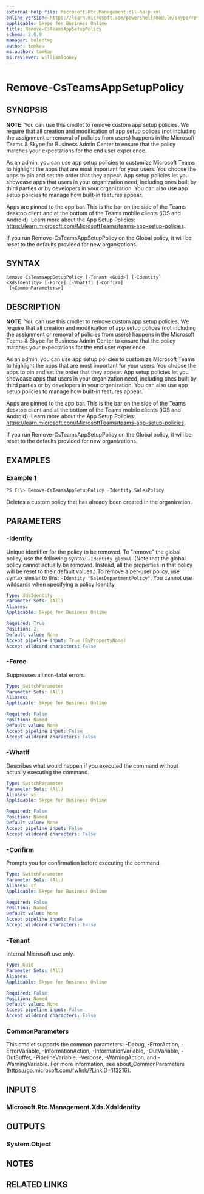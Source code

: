 ```yaml
---
external help file: Microsoft.Rtc.Management.dll-help.xml
online version: https://learn.microsoft.com/powershell/module/skype/remove-csteamsappsetuppolicy
applicable: Skype for Business Online
title: Remove-CsTeamsAppSetupPolicy
schema: 2.0.0
manager: bulenteg
author: tomkau
ms.author: tomkau
ms.reviewer: williamlooney
---
```


# Remove-CsTeamsAppSetupPolicy

## SYNOPSIS
**NOTE**: You can use this cmdlet to remove custom app setup policies. We require that all creation and modification of app setup polices (not including the assignment or removal of policies from users) happens in the Microsoft Teams & Skype for Business Admin Center to ensure that the policy matches your expectations for the end user experience.

As an admin, you can use app setup policies to customize Microsoft Teams to highlight the apps that are most important for your users. You choose the apps to pin and set the order that they appear. App setup policies let you showcase apps that users in your organization need, including ones built by third parties or by developers in your organization. You can also use app setup policies to manage how built-in features appear.

Apps are pinned to the app bar. This is the bar on the side of the Teams desktop client and at the bottom of the Teams mobile clients (iOS and Android). Learn more about the App Setup Policies: <https://learn.microsoft.com/MicrosoftTeams/teams-app-setup-policies>.

If you run Remove-CsTeamsAppSetupPolicy on the Global policy, it will be reset to the defaults provided for new organizations.

## SYNTAX

```
Remove-CsTeamsAppSetupPolicy [-Tenant <Guid>] [-Identity] <XdsIdentity> [-Force] [-WhatIf] [-Confirm]
 [<CommonParameters>]
```

## DESCRIPTION
**NOTE**: You can use this cmdlet to remove custom app setup policies. We require that all creation and modification of app setup polices (not including the assignment or removal of policies from users) happens in the Microsoft Teams & Skype for Business Admin Center to ensure that the policy matches your expectations for the end user experience.

As an admin, you can use app setup policies to customize Microsoft Teams to highlight the apps that are most important for your users. You choose the apps to pin and set the order that they appear. App setup policies let you showcase apps that users in your organization need, including ones built by third parties or by developers in your organization. You can also use app setup policies to manage how built-in features appear.

Apps are pinned to the app bar. This is the bar on the side of the Teams desktop client and at the bottom of the Teams mobile clients (iOS and Android). Learn more about the App Setup Policies: <https://learn.microsoft.com/MicrosoftTeams/teams-app-setup-policies>.

If you run Remove-CsTeamsAppSetupPolicy on the Global policy, it will be reset to the defaults provided for new organizations.

## EXAMPLES

### Example 1
```powershell
PS C:\> Remove-CsTeamsAppSetupPolicy -Identity SalesPolicy
```

Deletes a custom policy that has already been created in the organization.

## PARAMETERS

### -Identity
Unique identifier for the policy to be removed.
To "remove" the global policy, use the following syntax: `-Identity global`.
(Note that the global policy cannot actually be removed.  Instead, all the properties in that policy will be reset to their default values.) To remove a per-user policy, use syntax similar to this: `-Identity "SalesDepartmentPolicy"`.
You cannot use wildcards when specifying a policy Identity.

```yaml
Type: XdsIdentity
Parameter Sets: (All)
Aliases: 
Applicable: Skype for Business Online

Required: True
Position: 2
Default value: None
Accept pipeline input: True (ByPropertyName)
Accept wildcard characters: False
```

### -Force
Suppresses all non-fatal errors.

```yaml
Type: SwitchParameter
Parameter Sets: (All)
Aliases: 
Applicable: Skype for Business Online

Required: False
Position: Named
Default value: None
Accept pipeline input: False
Accept wildcard characters: False
```

### -WhatIf
Describes what would happen if you executed the command without actually executing the command.

```yaml
Type: SwitchParameter
Parameter Sets: (All)
Aliases: wi
Applicable: Skype for Business Online

Required: False
Position: Named
Default value: None
Accept pipeline input: False
Accept wildcard characters: False
```

### -Confirm
Prompts you for confirmation before executing the command.

```yaml
Type: SwitchParameter
Parameter Sets: (All)
Aliases: cf
Applicable: Skype for Business Online

Required: False
Position: Named
Default value: None
Accept pipeline input: False
Accept wildcard characters: False
```

### -Tenant
Internal Microsoft use only.

```yaml
Type: Guid
Parameter Sets: (All)
Aliases: 
Applicable: Skype for Business Online

Required: False
Position: Named
Default value: None
Accept pipeline input: False
Accept wildcard characters: False
```

### CommonParameters
This cmdlet supports the common parameters: -Debug, -ErrorAction, -ErrorVariable, -InformationAction, -InformationVariable, -OutVariable, -OutBuffer, -PipelineVariable, -Verbose, -WarningAction, and -WarningVariable.
For more information, see about_CommonParameters (https://go.microsoft.com/fwlink/?LinkID=113216).

## INPUTS

### Microsoft.Rtc.Management.Xds.XdsIdentity


## OUTPUTS

### System.Object

## NOTES

## RELATED LINKS
